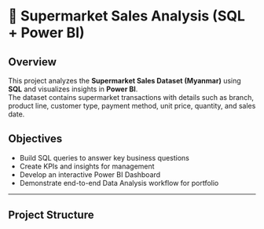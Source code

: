 # 🛒 Supermarket Sales Analysis (SQL + Power BI)

##  Overview
This project analyzes the **Supermarket Sales Dataset (Myanmar)** using **SQL** and visualizes insights in **Power BI**.  
The dataset contains supermarket transactions with details such as branch, product line, customer type, payment method, unit price, quantity, and sales date.

## Objectives
- Build SQL queries to answer key business questions
- Create KPIs and insights for management
- Develop an interactive Power BI Dashboard
- Demonstrate end-to-end Data Analysis workflow for portfolio

---

##  Project Structure

